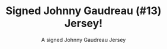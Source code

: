 ---
title: Signed Johnny Gaudreau (#13) Jersey!
subtitle: A signed Johnny Gaudreau Jersey
layout: 2017_default
modal-id: 1
thumbnail: jersey.png
priority: 1
---